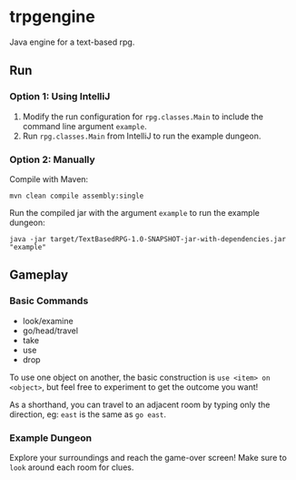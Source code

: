 # trpgengine
Java engine for a text-based rpg.
## Run
### Option 1: Using IntelliJ
1. Modify the run configuration for `rpg.classes.Main` to include the command line argument `example`.
2. Run `rpg.classes.Main` from IntelliJ to run the example dungeon.
### Option 2: Manually
Compile with Maven:
```shell
mvn clean compile assembly:single
```
Run the compiled jar with the argument `example` to run the example dungeon:
```shell
java -jar target/TextBasedRPG-1.0-SNAPSHOT-jar-with-dependencies.jar "example"
```
## Gameplay

### Basic Commands
- look/examine
- go/head/travel
- take
- use
- drop

To use one object on another, the basic construction is `use <item> on <object>`, but feel free to experiment to get the outcome you want!

As a shorthand, you can travel to an adjacent room by typing only the direction, eg: `east` is the same as `go east`.

### Example Dungeon
Explore your surroundings and reach the game-over screen! Make sure to `look` around each room for clues.